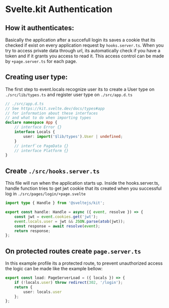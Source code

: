 # Svelte.kit Authentication

## How it authenticates:

Basically the application after a succefull login its saves a cookie that its checked if exist on every application request by `hooks.server.ts`. When you try to access private data through url, its automatically check if you have a token and if it grants you access to read it. This access control can be made by `+page.server.ts` for each page.

## Creating user type:

The first step to event.locals recognize user its to create a User type on `./src/lib/types.ts` and register user type on `./src/app.d.ts`

```typescript
// ./src/app.d.ts
// See https://kit.svelte.dev/docs/types#app
// for information about these interfaces
// and what to do when importing types
declare namespace App {
	// interface Error {}
	interface Locals {
		user: import('$lib/types').User | undefined;
	}
	// interf`ce PageData {}
	// interface Platform {}
}
```

## Create `./src/hooks.server.ts`

This file will run when the application starts up. Inside the hooks.server.ts, handle function tries to get jwt cookie that its created when you successful log in `./src/pages/login/+page.svelte`

```typescript
import type { Handle } from '@sveltejs/kit';

export const handle: Handle = async ({ event, resolve }) => {
	const jwt = event.cookies.get('jwt');
	event.locals.user = jwt && JSON.parse(atob(jwt));
	const response = await resolve(event);
	return response;
};
```

## On protected routes create `page.server.ts`

In this example profile its a protected route, to prevent unauthorized access
the logic can be made like the example bellow:

```typescript
export const load: PageServerLoad = ({ locals }) => {
	if (!locals.user) throw redirect(302, '/login');
	return {
		user: locals.user
	};
};
```

